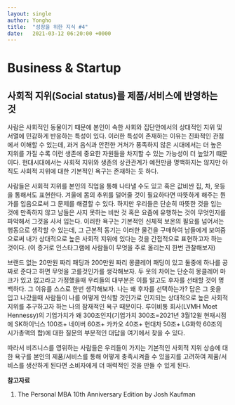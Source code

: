 ```yaml
---
layout: single
author: Yongho
title:  "성장을 위한 지식 #4"
date:   2021-03-12 06:20:00 +0000
---
```



# Business & Startup
## 사회적 지위(Social status)를 제품/서비스에 반영하는 것
사람은 사회적인 동물이기 때문에 본인이 속한 사회와 집단안에서의 상대적인 지위 및 서열에 민감하게 반응하는 특성이 있다. 이러한 특성이 존재하는 이유는 진화적인 관점에서 이해할 수 있는데, 과거 음식과 안전한 거처가 풍족하지 않은 시대에서는 더 높은 지위를 가질 수록 이런 생존에 중요한
자원들을 차지할 수 있는 가능성이 더 높았기 떄문이다. 현대시대에서는 사회적 지위와 생존의 상관관계가 예전만큼 명백하지는 않지만 아직도 사회적 지위에 대한 기본적인 욕구는 존재하는 듯 하다.

사람들은 사회적 지위를 본인의 직업을 통해 나타낼 수도 있고 혹은 값비싼 집, 차, 옷등을 통해서도 표현한다. 겨울에 몸의 추위를 덜어줄 것이 필요하다면 따뜻하게 해주는 뭔가를 입음으로써 그 문제를 해결할 수 있다. 하지만 우리들은 단순히 따뜻한 것을 입는 것에 만족하지 않고 남들은 사지 못하는 비싼 것 혹은 요즘에 유행하는 것이 무엇인지를 파악해서 그것을 사서 입는다. 이러한 욕구는 기본적인 신체적 보온의 필요를 넘어서는 행동으로 생각할 수 있는데, 그 근본적 동기는 이러한 물건을 구매하여 남들에게 보여줌으로써 내가 상대적으로 높은 사회적 지위에 있다는 것을 간접적으로 표현하고자 하는 것이다. (이 증거로 인스타그램에 사람들이 무엇을 주로 올리는지 한번 관찰해보자)

브랜드 없는 20만원 짜리 패딩과 200만원 짜리 몽클레어 패딩이 있고 둘중에 하나를 공짜로 준다고 하면 무엇을 고를것인가를 생각해보자. 두 옷의 차이는 단순히 몽클레어 마크가 있고 없고라고 가정했을때 우리들의 대부분은 이를 알고도 후자를 선태할 것이 명백하다. 그 이유를 스스로 한번 생각해보자. 나는 왜 후자를 선택하는가? 답은 그 옷을 입고 나갔을때 사람들이 나를 어떻게 인식할 것인가로 인지되는 상대적으로 높은 사회적 지위를 추구하고자 하는 나의 잠재적인 욕구 때문이다. 루이비통 회사(LVMH Moet Hennessy)의 기업가치가 왜 300조인지(기업가치 300조=2021년 3월12윌 현재시점에 SK하이닉스 100조+ 네이버 60조+ 카카오 40조+ 현대차 50조+ LG화학 60조의 시가총액의 합)에 대한 질문의 부분적인 대답을 여기에서 찾을 수 있다.

따라서 비즈니스를 영위하는 사람들은 우리들이 가지는 기본적인 사회적 지위 상승에 대한 욕구를 본인의 제품/서비스를 통해 어떻게 충족시켜줄 수 있을지를 고려하여 제품/서비스를 생산하게 된다면 소비자에게 더 매력적인 것을 만들 수 있게 된다.  

**참고자료**
1. The Personal MBA 10th Anniversary Edition by Josh Kaufman